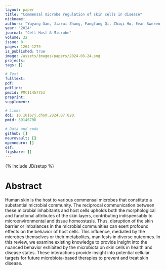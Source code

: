 ```yaml
---
layout: paper
title: "Commensal microbe regulation of skin cells in disease​"
nickname: 
authors: "Yuyang Gan, Jiarui Zhang, Fangfang Qi, Zhiqi Hu, Evan Sweren, Sashank K Reddy, Lu Chen, Xinyi Feng, Elizabeth A Grice, Luis A Garza, Gaofeng Wang​"
year: "2024" 
journal: "Cell Host & Microbe"
volume: 32
issue: 8
pages: 1264–1279
is_published: true
image: /assets/images/papers/2024-08-24.png
projects:
tags: []

# Text
fulltext:
pdf:
pdflink:
pmcid: PMC11457753
preprint:
supplement:

# Links
doi: 10.1016/j.chom.2024.07.020.
pmid: 39146798

# Data and code
github: []
neurovault: []
openneuro: []
osf:
figshare: []
---
```

{% include JB/setup %}

# Abstract

Human skin is the host to various commensal microbes that constitute a substantial microbial community. The reciprocal communication between these microbial inhabitants and host cells upholds both the morphological and functional attributes of the skin layers, contributing indispensably to microenvironmental and tissue homeostasis. Thus, disruption of the skin barrier or imbalances in the microbial communities can exert profound effects on the behavior of host cells. This influence, mediated by the microbes themselves or their metabolites, manifests in diverse outcomes. In this review, we examine existing knowledge to provide insight into the nuanced behavior exhibited by the microbiota on skin cells in health and disease states. These interactions provide insight into potential cellular targets for future microbiota-based therapies to prevent and treat skin disease.